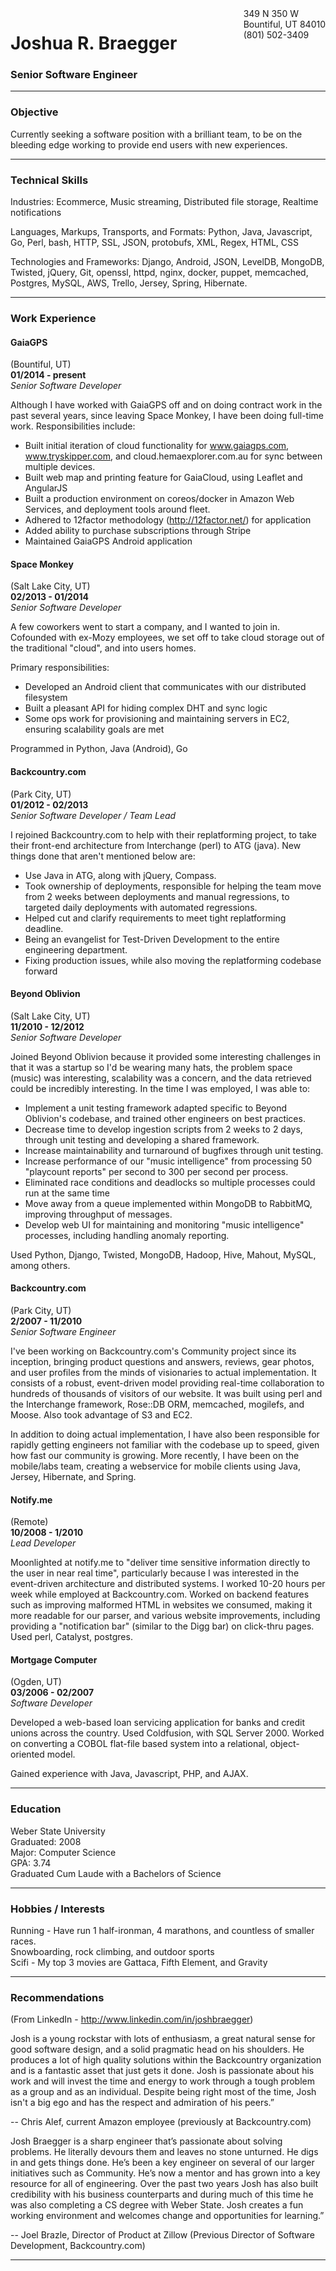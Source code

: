 <div style="float: right">
349 N 350 W<br />
Bountiful, UT  84010<br />
(801) 502-3409<br />
</div>

# Joshua R. Braegger
### Senior Software Engineer

------

### Objective

Currently seeking a software position with a brilliant team, to be on the bleeding edge working to provide end users with new experiences.

------

### Technical Skills

Industries: Ecommerce, Music streaming, Distributed file storage, Realtime notifications

Languages, Markups, Transports, and Formats: Python, Java, Javascript, Go, Perl, bash, HTTP, SSL, JSON, protobufs, XML, Regex, HTML, CSS

Technologies and Frameworks: Django, Android, JSON, LevelDB, MongoDB, Twisted, jQuery, Git, openssl, httpd, nginx, docker, puppet, memcached, Postgres, MySQL, AWS, Trello, Jersey, Spring, Hibernate.

------

### Work Experience

#### GaiaGPS
(Bountiful, UT)<br />
  __01/2014 - present__<br />
*Senior Software Developer*

Although I have worked with GaiaGPS off and on doing contract work in the past several years, since leaving Space Monkey, I have been doing full-time work. Responsibilities include:

* Built initial iteration of cloud functionality for www.gaiagps.com, www.tryskipper.com, and cloud.hemaexplorer.com.au for sync between multiple devices.
* Built web map and printing feature for GaiaCloud, using Leaflet and AngularJS
* Built a production environment on coreos/docker in Amazon Web Services, and deployment tools around fleet.
* Adhered to 12factor methodology (http://12factor.net/) for application
* Added ability to purchase subscriptions through Stripe
* Maintained GaiaGPS Android application


#### Space Monkey
(Salt Lake City, UT)<br />
  __02/2013 - 01/2014__<br />
*Senior Software Developer*

A few coworkers went to start a company, and I wanted to join in. Cofounded with ex-Mozy employees, we set off to take cloud storage out of the traditional "cloud", and into users homes.

Primary responsibilities:

* Developed an Android client that communicates with our distributed filesystem
* Built a pleasant API for hiding complex DHT and sync logic
* Some ops work for provisioning and maintaining servers in EC2, ensuring scalability goals are met

Programmed in Python, Java (Android), Go

#### Backcountry.com
(Park City, UT)<br />
   __01/2012 - 02/2013__<br />
*Senior Software Developer / Team Lead*

I rejoined Backcountry.com to help with their replatforming project, to take their front-end architecture from Interchange (perl) to ATG (java).  New things done that aren't mentioned below are:

* Use Java in ATG, along with jQuery, Compass.
* Took ownership of deployments, responsible for helping the team move from 2 weeks between deployments and manual regressions, to targeted daily deployments with automated regressions.
* Helped cut and clarify requirements to meet tight replatforming deadline.
* Being an evangelist for Test-Driven Development to the entire engineering department.
* Fixing production issues, while also moving the replatforming codebase forward

#### Beyond Oblivion
(Salt Lake City, UT)<br />
  __11/2010 - 12/2012__<br />
*Senior Software Developer*

Joined Beyond Oblivion because it provided some interesting challenges in that it was a startup so I'd be wearing many hats, the problem space (music) was interesting, scalability was a concern, and the data retrieved could be incredibly interesting.  In the time I was employed, I was able to:

* Implement a unit testing framework adapted specific to Beyond Oblivion's codebase, and trained other engineers on best practices.
* Decrease time to develop ingestion scripts from 2 weeks to 2 days, through unit testing and developing a shared framework.
* Increase maintainability and turnaround of bugfixes through unit testing.
* Increase performance of our "music intelligence" from processing 50 "playcount reports" per second to 300 per second per process.
* Eliminated race conditions and deadlocks so multiple processes could run at the same time
* Move away from a queue implemented within MongoDB to RabbitMQ, improving throughput of messages.
* Develop web UI for maintaining and monitoring "music intelligence" processes, including handling anomaly reporting.

Used Python, Django, Twisted, MongoDB, Hadoop, Hive, Mahout, MySQL, among others.

#### Backcountry.com
(Park City, UT)<br />
   __2/2007 - 11/2010__<br />
*Senior Software Engineer*

I've been working on Backcountry.com's Community project since its inception, bringing product questions and answers, reviews, gear photos, and user profiles from the minds of visionaries to actual implementation. It consists of a robust, event-driven model providing real-time collaboration to hundreds of thousands of visitors of our website. It was built using perl and the Interchange framework, Rose::DB ORM, memcached, mogilefs, and Moose.  Also took advantage of S3 and EC2.

In addition to doing actual implementation, I have also been responsible for rapidly getting engineers not familiar with the codebase up to speed, given how fast our community is growing.  More recently, I have been on the mobile/labs team, creating a webservice for mobile clients using Java, Jersey, Hibernate, and Spring.

#### Notify.me
(Remote)<br />
  __10/2008 - 1/2010__<br />
*Lead Developer*

Moonlighted at notify.me to "deliver time sensitive information directly to the user in near real time", particularly because I was interested in the event-driven architecture and distributed systems.  I worked 10-20 hours per week while employed at Backcountry.com.  Worked on backend features such as improving malformed HTML in websites we consumed, making it more readable for our parser, and various website improvements, including providing a "notification bar" (similar to the Digg bar) on click-thru pages.  Used perl, Catalyst, postgres. 

#### Mortgage Computer
(Ogden, UT)<br />
   __03/2006 - 02/2007__<br />
*Software Developer*

Developed a web-based loan servicing application for banks and credit unions across the country.  Used Coldfusion, with SQL Server 2000.  Worked on converting a COBOL flat-file based system into a relational, object-oriented model.

Gained experience with Java, Javascript, PHP, and AJAX.

------

### Education

Weber State University<br />
Graduated: 2008<br />
Major: Computer Science<br />
GPA: 3.74<br />
Graduated Cum Laude with a Bachelors of Science

---------

### Hobbies / Interests

Running - Have run 1 half-ironman, 4 marathons, and countless of smaller races.<br />
Snowboarding, rock climbing, and outdoor sports<br />
Scifi - My top 3 movies are Gattaca, Fifth Element, and Gravity

---------

### Recommendations

(From LinkedIn - http://www.linkedin.com/in/joshbraegger)

Josh is a young rockstar with lots of enthusiasm, a great natural sense for good software design, and a solid pragmatic head on his shoulders. He produces a lot of high quality solutions within the Backcountry organization and is a fantastic asset that just gets it done. Josh is passionate about his work and will invest the time and energy to work through a tough problem as a group and as an individual. Despite being right most of the time, Josh isn't a big ego and has the respect and admiration of his peers.”

-- Chris Alef, current Amazon employee (previously at Backcountry.com)

Josh Braegger is a sharp engineer that’s passionate about solving problems. He literally devours them and leaves no stone unturned. He digs in and gets things done. He’s been a key engineer on several of our larger initiatives such as Community. He’s now a mentor and has grown into a key resource for all of engineering. Over the past two years Josh has also built credibility with his business counterparts and during much of this time he was also completing a CS degree with Weber State. Josh creates a fun working environment and welcomes change and opportunities for learning.”

-- Joel Brazle, Director of Product at Zillow (Previous Director of Software Development, Backcountry.com)

---------

<!--
[PDF](https://raw.github.com/rckclmbr/resume/master/resume.pdf)<br />
[Markdown](https://raw.github.com/rckclmbr/resume/master/resume.md)
-->
